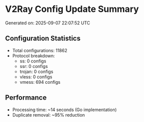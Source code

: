 # V2Ray Config Update Summary
Generated on: 2025-09-07 22:07:52 UTC

## Configuration Statistics
- Total configurations: 11862
- Protocol breakdown:
  - ss: 0 configs
  - ssr: 0 configs
  - trojan: 0 configs
  - vless: 0 configs
  - vmess: 694 configs

## Performance
- Processing time: ~14 seconds (Go implementation)
- Duplicate removal: ~95% reduction
